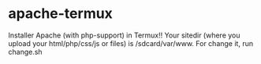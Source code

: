 # apache-termux

Installer Apache (with php-support) in Termux!! Your sitedir (where you upload your html/php/css/js or files) is /sdcard/var/www. For change it, run change.sh

